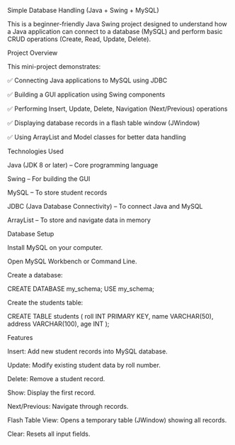 Simple Database Handling (Java + Swing + MySQL)

This is a beginner-friendly Java Swing project designed to understand how a Java application can connect to a database (MySQL) and perform basic CRUD operations (Create, Read, Update, Delete).

Project Overview

This mini-project demonstrates:

✅ Connecting Java applications to MySQL using JDBC

✅ Building a GUI application using Swing components

✅ Performing Insert, Update, Delete, Navigation (Next/Previous) operations

✅ Displaying database records in a flash table window (JWindow)

✅ Using ArrayList and Model classes for better data handling




Technologies Used

Java (JDK 8 or later) – Core programming language

Swing – For building the GUI

MySQL – To store student records

JDBC (Java Database Connectivity) – To connect Java and MySQL

ArrayList – To store and navigate data in memory


Database Setup

Install MySQL on your computer.

Open MySQL Workbench or Command Line.

Create a database:

CREATE DATABASE my_schema;
USE my_schema;

Create the students table:

CREATE TABLE students (
    roll INT PRIMARY KEY,
    name VARCHAR(50),
    address VARCHAR(100),
    age INT
);


Features

Insert: Add new student records into MySQL database.

Update: Modify existing student data by roll number.

Delete: Remove a student record.

Show: Display the first record.

Next/Previous: Navigate through records.

Flash Table View: Opens a temporary table (JWindow) showing all records.

Clear: Resets all input fields.
